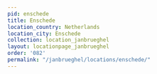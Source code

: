 ```yaml
---
pid: enschede
title: Enschede
location_country: Netherlands
location_city: Enschede
collection: location_janbrueghel
layout: locationpage_janbrueghel
order: '082'
permalink: "/janbrueghel/locations/enschede/"
---
```

